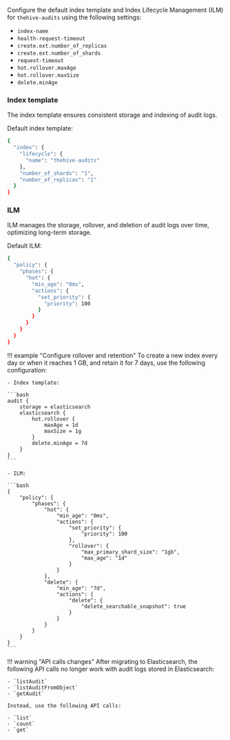 Configure the default index template and Index Lifecycle Management (ILM) for `thehive-audits` using the following settings:

* `index-name`
* `health-request-timeout`
* `create.ext.number_of_replicas`
* `create.ext.number_of_shards`
* `request-timeout`
* `hot.rollover.maxAge`
* `hot.rollover.maxSize`
* `delete.minAge`

### Index template

The index template ensures consistent storage and indexing of audit logs.

Default index template:

```bash
{
  "index": {
    "lifecycle": {
      "name": "thehive-audits"
    },
    "number_of_shards": "1",
    "number_of_replicas": "1"
  }
}
```

### ILM

ILM manages the storage, rollover, and deletion of audit logs over time, optimizing long-term storage.

Default ILM:

```bash
{
  "policy": {
    "phases": {
      "hot": {
        "min_age": "0ms",
        "actions": {
          "set_priority": {
            "priority": 100
          }
        }
      }
    }
  }
}
```

!!! example "Configure rollover and retention"
    To create a new index every day or when it reaches 1 GB, and retain it for 7 days, use the following configuration:

    - Index template:

    ```bash
    audit {
        storage = elasticsearch
        elasticsearch {
            hot.rollover {
                maxAge = 1d
                maxSize = 1g
            }
            delete.minAge = 7d
        }
    }
    ```

    - ILM:

    ```bash
    {
        "policy": {
            "phases": {
                "hot": {
                    "min_age": "0ms",
                    "actions": {
                        "set_priority": {
                            "priority": 100
                        },
                        "rollover": {
                            "max_primary_shard_size": "1gb",
                            "max_age": "1d"
                        }
                    }
                },
                "delete": {
                    "min_age": "7d",
                    "actions": {
                        "delete": {
                            "delete_searchable_snapshot": true
                        }
                    }
                }
            }
        }
    }
    ```

!!! warning "API calls changes"
    After migrating to Elasticsearch, the following API calls no longer work with audit logs stored in Elasticsearch:
    
    - `listAudit`
    - `listAuditFromObject`
    - `getAudit`
    
    Instead, use the following API calls:
    
    - `list`
    - `count`
    - `get`